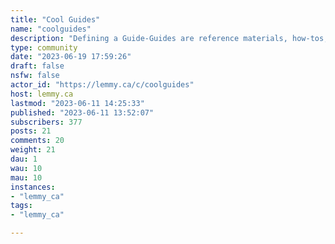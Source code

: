 ```yaml
---
title: "Cool Guides" 
name: "coolguides"
description: "Defining a Guide-Guides are reference materials, how-tos, and/or comparison tables. It takes both content and layout to make something a guide. The layout or structure of a guide must be that so, when someone is trying to find/reference information from the guide, they can do so logically or simply. If someone has to visually bop around your guide to find what they are looking for, the guide does not pass the layout test. On top of that not all guides are created equal, many technically qualify as guides, but lack substance. Guides are typically laid out in a grid configuration of some sort or sectioned into multiple tables by a category or step of a process. Flow charts and step-by-step guides are considered guides, so are visual references that line up different types of something next to one another other.Defining An Infographic-An infographic is more educational in layout and content, finding something specific on an infographic is not as easy because it is designed to inform through more narrative structures. If your guide is more of a visual essay than a structured table or list, then chances are that is an infographic. Sometimes infographics can masquerade as how-to guides.**Remembering That Sometimes It's Grey** These are the considerations the mod team use when they feel it is appropriate to remove posts. If you have questions message us, if you thinka post is not a good one downvote it.If you know the source of your guide, post it in the comments so people can know the true heros!Many of you might have whole folders of guides, but they are all on similar topics. Please help keep the sub diverse by not saturating the sub with one topic. If you do we may remove some of your posts in the interest of keeping a wide array of topics.Lastly always check the comments for guides. Moderators are not experts in everything we do not always moderate for accuracy though there are often one or two people wearing their smarty pants in the comments.Rules-**Direct links to images**Only direct links to images of type .png, jpg, and .jpeg are allowed**Infographics will be removed**An infographic is more educational in layout and content, finding something specific on an infographic is not as easy because it is designed to inform through more narrative structures. If your guide is more of a visual essay than a structured table or list, then chances are that is an infographic. Sometimes infographics can masquerade as how-to guides.**Nonserious/Comedy Guides Will Be Removed****Dangerous/Harmful/Hurtful/Destructive Guides** Guides depicting harmful, dangerous, or destructive content will be removed. This includes guides describing the creation of dangerous items/materials and/or guides that are designed with the purpose to harm or hurt others do not fit the culture of this community and will be removed."
type: community
date: "2023-06-19 17:59:26"
draft: false
nsfw: false
actor_id: "https://lemmy.ca/c/coolguides"
host: lemmy.ca
lastmod: "2023-06-11 14:25:33"
published: "2023-06-11 13:52:07"
subscribers: 377
posts: 21
comments: 20
weight: 21
dau: 1
wau: 10
mau: 10
instances:
- "lemmy_ca"
tags: 
- "lemmy_ca"

---
```

